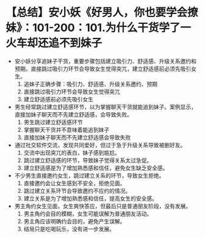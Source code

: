 # 【总结】安小妖《好男人，你也要学会撩妹》：101-200：101.为什么干货学了一火车却还追不到妹子

-   安小妖分享追妹子干货，重要步骤包括建立吸引力、舒适感、升级关系邀约和预期。直接跳过吸引力环节会导致女生觉得突兀，建立舒适感前必须先吸引女生。
    1.  追妹子正确步骤：吸引力、舒适感、升级关系邀约、预期
    2.  直接跳过吸引力环节会导致女生觉得突兀
    3.  建立舒适感前必须先吸引女生
-   男生经常跳过建立舒适感环节，以为掌握聊天干货就能追到妹子。案例显示，直接加妹子聊天而不先建立舒适感，会导致失败。
    1.  男生跳过建立舒适感环节
    2.  掌握聊天干货并不意味着能追到妹子
    3.  直接加妹子聊天而不先建立舒适感会导致失败
-   通过社交软件交流，发现共同爱好，但过于急于升级关系导致被删好友。
    1.  交流中出现突兀的表白，妹子感到尴尬。
    2.  跳过建立舒适感的环节，导致妹子觉得关系太过急促。
    3.  建立舒适感是为了增加熟悉感和信任，避免女生缺乏安全感。
-   不少男生直接邀约女生，跳过建立关系的环节，导致女生拒绝。
    1.  直接邀约会让女生感到不安全，拒绝见面。
    2.  跳过建立关系环节会导致邀约不应约的情况。
    3.  建立关系是为了增加熟悉感和信任，提高女生的安全感。
-   男主角约女生见面，女生爽快答应，但最后只是普通朋友阶段，没有发展。
    1.  男主角约会目的模糊，女生可能误解为普通朋友活动。
    2.  男主角应该明确约会目的，避免产生误解。
    3.  结局只是吃喝玩乐，没有进一步发展。